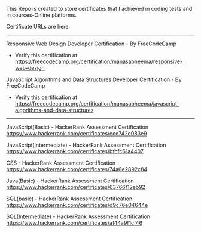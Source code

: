 This Repo is created to store certificates that I achieved in coding tests and in cources-Online platforms.

Certificate URLs are here:

----------------------------------------------------------------------------------------

Responsive Web Design Developer Certification - By FreeCodeCamp
 - Verify this certification at https://freecodecamp.org/certification/manasabheema/responsive-web-design

JavaScript Algorithms and Data Structures Developer Certification - By FreeCodeCamp
 - Verify this certification at https://freecodecamp.org/certification/manasabheema/javascript-algorithms-and-data-structures

----------------------------------------------------------------------------------------

JavaScript(Basic) - HackerRank Assessment Certification
https://www.hackerrank.com/certificates/ece742e083e9

JavaScript(Intermediate) - HackerRank Assessment Certification
https://www.hackerrank.com/certificates/bfcfc61a4407

CSS - HackerRank Assessment Certification
https://www.hackerrank.com/certificates/74a6e2892c84

Java(Basic) - HackerRank Assessment Certification
https://www.hackerrank.com/certificates/63766f12eb92

SQL(basic) - HackerRank Assessment Certification
https://www.hackerrank.com/certificates/d9c76e04644e

SQL(Intermediate) - HackerRank Assessment Certification
https://www.hackerrank.com/certificates/af44a9f1cf46

